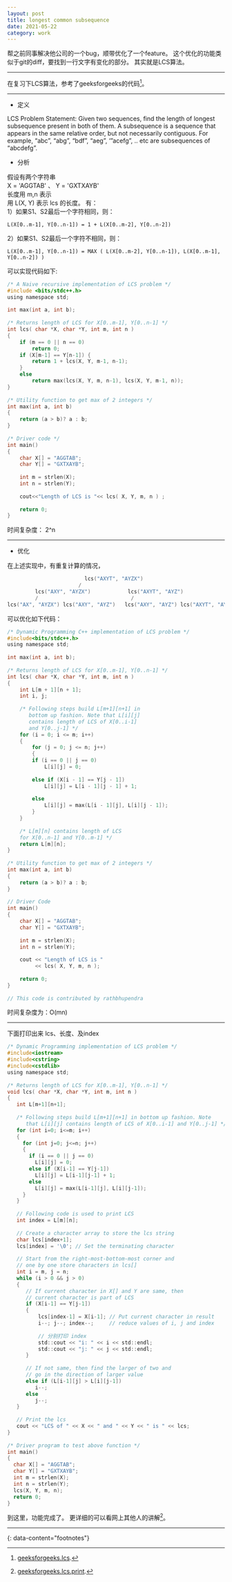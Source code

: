 ```yaml
---
layout: post
title: longest common subsequence
date: 2021-05-22
category: work
---
```


帮之前同事解决他公司的一个bug，顺带优化了一个feature。 这个优化的功能类似于git的diff，要找到一行文字有变化的部分。 其实就是LCS算法。  

***

在复习下LCS算法，参考了geeksforgeeks的代码[^1]。    

***

* 定义 

LCS Problem Statement: Given two sequences, find the length of longest subsequence present in both of them. A subsequence is a sequence that appears in the same relative order, but not necessarily contiguous. For example, “abc”, “abg”, “bdf”, “aeg”, ‘”acefg”, .. etc are subsequences of “abcdefg”.

* 分析  

假设有两个字符串  
X = 'AGGTAB' 、 Y = 'GXTXAYB'  
长度用 m,n 表示  
用 L(X, Y) 表示 lcs 的长度。 有：  
1）如果S1、S2最后一个字符相同，则：   

`L(X[0..m-1], Y[0..n-1]) = 1 + L(X[0..m-2], Y[0..n-2])`    

2）如果S1、S2最后一个字符不相同，则：   

`L(X[0..m-1], Y[0..n-1]) = MAX ( L(X[0..m-2], Y[0..n-1]), L(X[0..m-1], Y[0..n-2]) )`  

可以实现代码如下:  

```c
/* A Naive recursive implementation of LCS problem */
#include <bits/stdc++.h>
using namespace std;
  
int max(int a, int b); 
  
/* Returns length of LCS for X[0..m-1], Y[0..n-1] */
int lcs( char *X, char *Y, int m, int n ) 
{ 
    if (m == 0 || n == 0) 
        return 0; 
    if (X[m-1] == Y[n-1]) {
        return 1 + lcs(X, Y, m-1, n-1); 
    }
    else
        return max(lcs(X, Y, m, n-1), lcs(X, Y, m-1, n)); 
} 
  
/* Utility function to get max of 2 integers */
int max(int a, int b) 
{ 
    return (a > b)? a : b; 
} 
  
/* Driver code */
int main() 
{ 
    char X[] = "AGGTAB"; 
    char Y[] = "GXTXAYB"; 
      
    int m = strlen(X); 
    int n = strlen(Y); 
      
    cout<<"Length of LCS is "<< lcs( X, Y, m, n ) ; 
      
    return 0; 
} 
```
时间复杂度： 2^n  

***

* 优化  

在上述实现中，有重复计算的情况，

```c
                         lcs("AXYT", "AYZX")
                       /                 
         lcs("AXY", "AYZX")            lcs("AXYT", "AYZ")
         /                              /               
lcs("AX", "AYZX") lcs("AXY", "AYZ")   lcs("AXY", "AYZ") lcs("AXYT", "AY")
```

可以优化如下代码：  

```c
/* Dynamic Programming C++ implementation of LCS problem */
#include<bits/stdc++.h> 
using namespace std;
  
int max(int a, int b); 
  
/* Returns length of LCS for X[0..m-1], Y[0..n-1] */
int lcs( char *X, char *Y, int m, int n ) 
{ 
    int L[m + 1][n + 1]; 
    int i, j; 
      
    /* Following steps build L[m+1][n+1] in 
       bottom up fashion. Note that L[i][j] 
       contains length of LCS of X[0..i-1]
       and Y[0..j-1] */
    for (i = 0; i <= m; i++) 
    { 
        for (j = 0; j <= n; j++) 
        { 
        if (i == 0 || j == 0) 
            L[i][j] = 0; 
      
        else if (X[i - 1] == Y[j - 1]) 
            L[i][j] = L[i - 1][j - 1] + 1; 
      
        else
            L[i][j] = max(L[i - 1][j], L[i][j - 1]); 
        } 
    } 
          
    /* L[m][n] contains length of LCS 
    for X[0..n-1] and Y[0..m-1] */
    return L[m][n]; 
} 
  
/* Utility function to get max of 2 integers */
int max(int a, int b) 
{ 
    return (a > b)? a : b; 
} 
  
// Driver Code
int main() 
{ 
    char X[] = "AGGTAB"; 
    char Y[] = "GXTXAYB"; 
      
    int m = strlen(X); 
    int n = strlen(Y); 
      
    cout << "Length of LCS is " 
         << lcs( X, Y, m, n ); 
      
    return 0; 
} 
  
// This code is contributed by rathbhupendra
```

时间复杂度为：O(mn)  


***

下面打印出来 lcs、长度、及index  

```c
/* Dynamic Programming implementation of LCS problem */
#include<iostream>
#include<cstring>
#include<cstdlib>
using namespace std;
  
/* Returns length of LCS for X[0..m-1], Y[0..n-1] */
void lcs( char *X, char *Y, int m, int n )
{
   int L[m+1][n+1];
  
   /* Following steps build L[m+1][n+1] in bottom up fashion. Note
      that L[i][j] contains length of LCS of X[0..i-1] and Y[0..j-1] */
   for (int i=0; i<=m; i++)
   {
     for (int j=0; j<=n; j++)
     {
       if (i == 0 || j == 0)
         L[i][j] = 0;
       else if (X[i-1] == Y[j-1])
         L[i][j] = L[i-1][j-1] + 1;
       else
         L[i][j] = max(L[i-1][j], L[i][j-1]);
     }
   }
  
   // Following code is used to print LCS
   int index = L[m][n];
  
   // Create a character array to store the lcs string
   char lcs[index+1];
   lcs[index] = '\0'; // Set the terminating character
  
   // Start from the right-most-bottom-most corner and
   // one by one store characters in lcs[]
   int i = m, j = n;
   while (i > 0 && j > 0)
   {
      // If current character in X[] and Y are same, then
      // current character is part of LCS
      if (X[i-1] == Y[j-1])
      {
          lcs[index-1] = X[i-1]; // Put current character in result
          i--; j--; index--;     // reduce values of i, j and index
          
          // 分别打印 index
          std::cout << "i: " << i << std::endl;
          std::cout << "j: " << j << std::endl;
      }
  
      // If not same, then find the larger of two and
      // go in the direction of larger value
      else if (L[i-1][j] > L[i][j-1])
         i--;
      else
         j--;
   }
  
   // Print the lcs
   cout << "LCS of " << X << " and " << Y << " is " << lcs;
}
  
/* Driver program to test above function */
int main()
{
  char X[] = "AGGTAB";
  char Y[] = "GXTXAYB";
  int m = strlen(X);
  int n = strlen(Y);
  lcs(X, Y, m, n);
  return 0;
}
```

到这里，功能完成了。 更详细的可以看网上其他人的讲解[^2]。  

---
{: data-content="footnotes"}

[^1]: [geeksforgeeks.lcs](https://www.geeksforgeeks.org/longest-common-subsequence-dp-4/).  
[^2]: [geeksforgeeks.lcs.print](https://www.geeksforgeeks.org/printing-longest-common-subsequence/).

